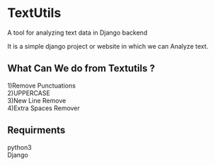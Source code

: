 # TextUtils
A tool for analyzing text data in Django backend

It is a simple django project or website in which we can Analyze text.

<h2>What Can We do from Textutils ?</h2>
1)Remove Punctuations<br>
2)UPPERCASE<br>
3)New Line Remove<br>
4)Extra Spaces Remover<br>

<h2>Requirments</h2>
python3<br>
Django<br>
